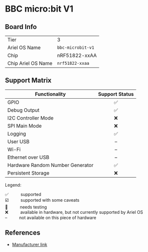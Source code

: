 
# BBC micro:bit V1

## Board Info

|||
|---|---|
|Tier|3|
|Ariel OS Name|`bbc-microbit-v1`|
|Chip|nRF51822-xxAA|
|Chip Ariel OS Name|`nrf51822-xxaa`|

## Support Matrix

<table class="support-matrix">
  <thead>
    <tr>
      <th>Functionality</th>
      <th>Support Status</th>
    </tr>
  </thead>
  <tbody>
    <tr>
      <td>GPIO</td>
      <td class="support-cell" title="supported">✅</td>
    </tr>
    <tr>
      <td>Debug Output</td>
      <td class="support-cell" title="supported">✅</td>
    </tr>
    <tr>
      <td>I2C Controller Mode</td>
      <td class="support-cell" title="available in hardware, but not currently supported by Ariel OS">❌</td>
    </tr>
    <tr>
      <td>SPI Main Mode</td>
      <td class="support-cell" title="available in hardware, but not currently supported by Ariel OS">❌</td>
    </tr>
    <tr>
      <td>Logging</td>
      <td class="support-cell" title="supported">✅</td>
    </tr>
    <tr>
      <td>User USB</td>
      <td class="support-cell" title="not available on this piece of hardware">–</td>
    </tr>
    <tr>
      <td>Wi-Fi</td>
      <td class="support-cell" title="not available on this piece of hardware">–</td>
    </tr>
    <tr>
      <td>Ethernet over USB</td>
      <td class="support-cell" title="not available on this piece of hardware">–</td>
    </tr>
    <tr>
      <td>Hardware Random Number Generator</td>
      <td class="support-cell" title="supported">✅</td>
    </tr>
    <tr>
      <td>Persistent Storage</td>
      <td class="support-cell" title="available in hardware, but not currently supported by Ariel OS">❌</td>
    </tr>
  </tbody>
</table>

<style>
@media (min-width: 1920px) {
  .support-matrix {
    position: relative;
    left: 50%;
    transform: translate(-50%, 0);
  }
}
.support-cell {
  text-align: center;
}
</style>

Legend:

<dl>
  <div>
    <dt>✅</dt><dd>supported</dd>
  </div>
  <div>
    <dt>☑️</dt><dd>supported with some caveats</dd>
  </div>
  <div>
    <dt>🚦</dt><dd>needs testing</dd>
  </div>
  <div>
    <dt>❌</dt><dd>available in hardware, but not currently supported by Ariel OS</dd>
  </div>
  <div>
    <dt>–</dt><dd>not available on this piece of hardware</dd>
  </div>
</dl>
<style>
dt, dd {
  display: inline;
}
</style>

## References

- [Manufacturer link](https://web.archive.org/web/20250109121140/https://microbit.org/get-started/features/overview/#original-micro:bit)